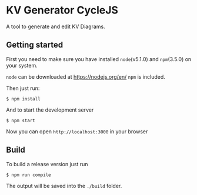 # KV Generator CycleJS

A tool to generate and edit KV Diagrams.

## Getting started

First you need to make sure you have installed `node`(v5.1.0) and `npm`(3.5.0) on your system.

`node` can be downloaded at https://nodejs.org/en/ `npm` is included.

Then just run:

```shell
$ npm install
```

And to start the development server

```shell
$ npm start
```

Now you can open `http://localhost:3000` in your browser

## Build

To build a release version just run

```shell
$ npm run compile
```

The output will be saved into the `./build` folder.
